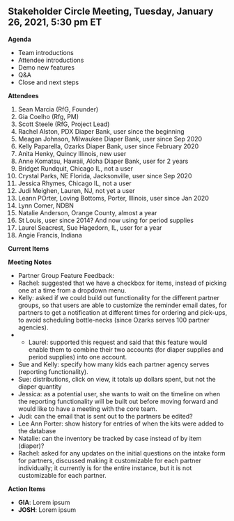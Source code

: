 

## Stakeholder Circle Meeting, Tuesday, January 26, 2021, 5:30 pm ET

**Agenda**

- Team introductions
- Attendee introductions
- Demo new features
- Q&A
- Close and next steps

**Attendees**
1. Sean Marcia (RfG, Founder)
2. Gia Coelho (Rfg, PM)
3. Scott Steele (RfG, Project Lead)
4. Rachel Alston, PDX Diaper Bank, user since the beginning
5. Meagan Johnson, Milwaukee Diaper Bank, user since Sep 2020
6. Kelly Paparella, Ozarks Diaper Bank, user since February 2020
7. Anita Henky, Quincy Illinois, new user
8. Anne Komatsu, Hawaii, Aloha Diaper Bank, user for 2 years
9. Bridget Rundquit, Chicago IL, not a user
10. Crystal Parks, NE Florida, Jacksonville, user since Sep 2020
11. Jessica Rhymes, Chicago IL, not a user
12. Judi Meighen, Lauren, NJ, not yet a user
13. Leann POrter, Loving Bottoms, Porter, Illinois, user since Jan 2020
14. Lynn Comer, NDBN
15. Natalie Anderson, Orange County, almost a year
16. St Louis, user since 2014? And now using for period supplies
17. Laurel Seacrest, Sue Hagedorn, IL, user for a year
18. Angie Francis, Indiana


**Current Items**



**Meeting Notes**

- Partner Group Feature Feedback: 
 - Rachel: suggested that we have a checkbox for items, instead of picking one at a time from a dropdown menu.
 - Kelly: asked if we could build out functionality for the different partner groups, so that users are able to customize the reminder email dates, for partners to get a notification at different times for ordering and pick-ups, to avoid scheduling bottle-necks (since Ozarks serves 100 partner agencies). 
- - Laurel: supported this request and said that this feature would enable them to combine their two accounts (for diaper supplies and period supplies) into one account.
- Sue and Kelly: specify how many kids each partner agency serves (reporting functionality).
- Sue: distributions, click on view, it totals up dollars spent, but not the diaper quantity 
- Jessica: as a potential user, she wants to wait on the timeline on when the reporting functionality will be built out before moving forward and would like to have a meeting with the core team. 
- Judi: can the email that is sent out to the partners be edited? 
- Lee Ann Porter: show history for entries of when the kits were added to the database
- Natalie: can the inventory be tracked by case instead of by item (diaper)?
- Rachel: asked for any updates on the initial questions on the intake form for partners, discussed making it customizable for each partner individually; it currently is for the entire instance, but it is not customizable for each partner.


**Action Items**

- **GIA**: Lorem ipsum
- **JOSH**: Lorem ipsum

